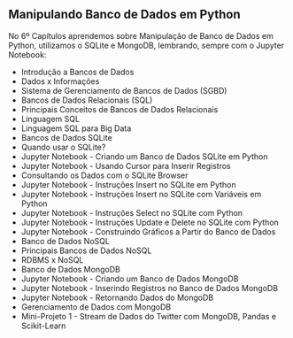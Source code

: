 ## Manipulando Banco de Dados em Python

No 6º Capítulos aprendemos sobre Manipulação de Banco de Dados em Python, utilizamos o SQLite e MongoDB, lembrando, sempre com o Jupyter Notebook:

<ul>
  <li>Introdução a Bancos de Dados</li>
  <li>Dados x Informações</li>
  <li>Sistema de Gerenciamento de Bancos de Dados (SGBD)</li>
  <li>Bancos de Dados Relacionais (SQL)</li>
  <li>Principais Conceitos de Bancos de Dados Relacionais</li>
  <li>Linguagem SQL</li>
  <li>Linguagem SQL para Big Data</li>
  <li>Bancos de Dados SQLite</li>
  <li>Quando usar o SQLite?</li>
  <li>Jupyter Notebook - Criando um Banco de Dados SQLite em Python</li>
  <li>Jupyter Notebook - Usando Cursor para Inserir Registros</li>
  <li>Consultando os Dados com o SQLite Browser</li>
  <li>Jupyter Notebook - Instruções Insert no SQLite em Python</li>
  <li>Jupyter Notebook - Instruções Insert no SQLite com Variáveis em Python</li>
  <li>Jupyter Notebook - Instruções Select no SQLite com Python</li>
  <li>Jupyter Notebook - Instruções Update e Delete no SQLite com Python</li>
  <li>Jupyter Notebook - Construindo Gráficos a Partir do Banco de Dados</li>
  <li>Banco de Dados NoSQL</li>
  <li>Principais Bancos de Dados NoSQL</li>
  <li>RDBMS x NoSQL</li>
  <li>Banco de Dados MongoDB</li>
  <li>Jupyter Notebook - Criando um Banco de Dados MongoDB</li>
  <li>Jupyter Notebook - Inserindo Registros no Banco de Dados MongoDB</li>
  <li>Jupyter Notebook - Retornando Dados do MongoDB</li>
  <li>Gerenciamento de Dados com MongoDB</li>
  <li>Mini-Projeto 1 - Stream de Dados do Twitter com MongoDB, Pandas e Scikit-Learn</li>
</ul>